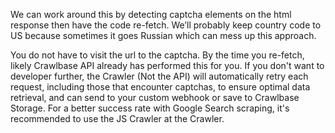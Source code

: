 We can work around this by detecting captcha elements on the html response then have the code re-fetch. We’ll probably keep country code to US because sometimes it goes Russian which can mess up this approach.

You do not have to visit the url to the captcha. By the time you re-fetch, likely Crawlbase API already has performed this for you. If you don't want to developer further, the Crawler (Not the API) will automatically retry each request, including those that encounter captchas, to ensure optimal data retrieval, and can send to your custom webhook or save to Crawlbase Storage.  For a better success rate with Google Search scraping, it's recommended to use the JS Crawler at the Crawler.